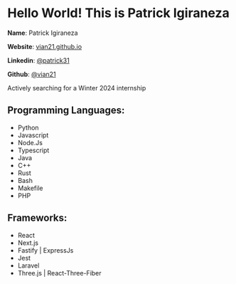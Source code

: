 # Hello World! This is Patrick Igiraneza

**Name**: Patrick Igiraneza

**Website**: [vian21.github.io](https://vian21.github.io)

**Linkedin**: [@patrick31](https://linkedin.com/in/patrick31/)

**Github**: [@vian21](https://github.com/vian21)

Actively searching for a Winter 2024 internship

## Programming Languages:

- Python
- Javascript
- Node.Js
- Typescript
- Java
- C++
- Rust
- Bash
- Makefile
- PHP

## Frameworks:

- React
- Next.js
- Fastify | ExpressJs
- Jest
- Laravel
- Three.js | React-Three-Fiber

